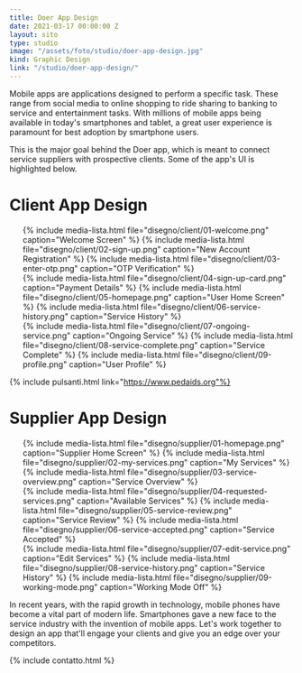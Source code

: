 ```yaml
---
title: Doer App Design
date: 2021-03-17 00:00:00 Z
layout: sito
type: studio
image: "/assets/foto/studio/doer-app-design.jpg"
kind: Graphic Design
link: "/studio/doer-app-design/"
---
```

Mobile apps are applications designed to perform a specific task. These range from social media to online shopping to ride sharing to banking to service and entertainment tasks. With millions of mobile apps being available in today's smartphones and tablet, a great user experience is paramount for best adoption by smartphone users.

This is the major goal behind the Doer app, which is meant to connect service suppliers with prospective clients. Some of the app's UI is highlighted below.

# Client App Design
<div class="media logos">
<ul>
{% include media-lista.html file="disegno/client/01-welcome.png" caption="Welcome Screen" %}
{% include media-lista.html file="disegno/client/02-sign-up.png" caption="New Account Registration" %}
{% include media-lista.html file="disegno/client/03-enter-otp.png" caption="OTP Verification" %}
<div class="break"></div>
{% include media-lista.html file="disegno/client/04-sign-up-card.png" caption="Payment Details" %}
{% include media-lista.html file="disegno/client/05-homepage.png" caption="User Home Screen" %}
{% include media-lista.html file="disegno/client/06-service-history.png" caption="Service History" %}
<div class="break"></div>
{% include media-lista.html file="disegno/client/07-ongoing-service.png" caption="Ongoing Service" %}
{% include media-lista.html file="disegno/client/08-service-complete.png" caption="Service Complete" %}
{% include media-lista.html file="disegno/client/09-profile.png" caption="User Profile" %}
<div class="break"></div>
</ul>
</div>

{% include pulsanti.html link="https://www.pedaids.org"%}

# Supplier App Design
<div class="media logos">
<ul>
{% include media-lista.html file="disegno/supplier/01-homepage.png" caption="Supplier Home Screen" %}
{% include media-lista.html file="disegno/supplier/02-my-services.png" caption="My Services" %}
{% include media-lista.html file="disegno/supplier/03-service-overview.png" caption="Service Overview" %}
<div class="break"></div>
{% include media-lista.html file="disegno/supplier/04-requested-services.png" caption="Available Services" %}
{% include media-lista.html file="disegno/supplier/05-service-review.png" caption="Service Review" %}
{% include media-lista.html file="disegno/supplier/06-service-accepted.png" caption="Service Accepted" %}
<div class="break"></div>
{% include media-lista.html file="disegno/supplier/07-edit-service.png" caption="Edit Services" %}
{% include media-lista.html file="disegno/supplier/08-service-history.png" caption="Service History" %}
{% include media-lista.html file="disegno/supplier/09-working-mode.png" caption="Working Mode Off" %}
<div class="break"></div>
</ul>
</div>

In recent years, with the rapid growth in technology, mobile phones have become a vital part of modern life. Smartphones gave a new face to the service industry with the invention of mobile apps. Let's work together to design an app that'll engage your clients and give you an edge over your competitors.

{% include contatto.html %}